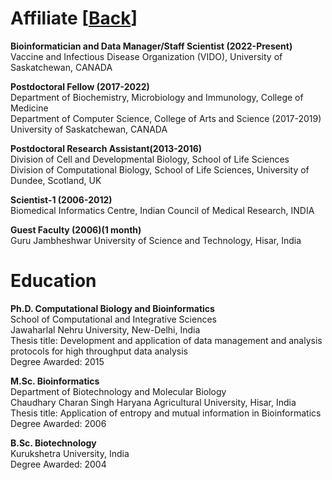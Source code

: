 # Affiliate  [[Back](../index.md)]

**Bioinformatician and Data Manager/Staff Scientist (2022-Present)** <br/>
Vaccine and Infectious Disease Organization (VIDO), University of Saskatchewan, CANADA<br/>

**Postdoctoral Fellow (2017-2022)** <br/>
Department of Biochemistry, Microbiology and Immunology, College of Medicine<br/>
Department of Computer Science, College of Arts and Science (2017-2019)<br/>
University of Saskatchewan, CANADA<br/> 

**Postdoctoral Research Assistant(2013-2016)** <br/>
Division of Cell and Developmental Biology, School of Life Sciences <br/>
Division of Computational Biology, School of Life Sciences, University of Dundee, Scotland, UK<br/>

**Scientist-1 (2006-2012)** <br/>
Biomedical Informatics Centre, Indian Council of Medical Research, INDIA<br/>

**Guest Faculty (2006)(1 month)** <br/>
Guru Jambheshwar University of Science and Technology, Hisar, India<br/>

# Education

**Ph.D. Computational Biology and Bioinformatics** <br/>
School of Computational and Integrative Sciences<br/> 
Jawaharlal Nehru University, New-Delhi, India <br/>
Thesis title: Development and application of data management and  analysis protocols for high throughput data analysis <br/>
Degree Awarded: 2015 <br/>

**M.Sc. Bioinformatics** <br/>
Department of Biotechnology and Molecular Biology <br/>
Chaudhary Charan Singh Haryana Agricultural University, Hisar, India<br/>
Thesis title: Application of entropy and mutual information in Bioinformatics<br/>
Degree Awarded: 2006 <br/>

**B.Sc. Biotechnology** <br/>
Kurukshetra University, India <br/>
Degree Awarded: 2004 <br/>

